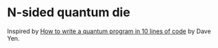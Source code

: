 # N-sided quantum die

Inspired by [How to write a quantum program in 10 lines of code](https://medium.com/rigetti/how-to-write-a-quantum-program-in-10-lines-of-code-for-beginners-540224ac6b45) by Dave Yen.